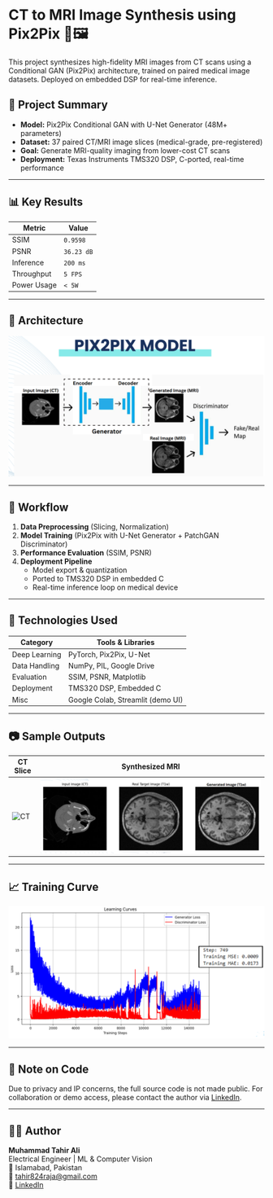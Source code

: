 # CT to MRI Image Synthesis using Pix2Pix 🧠🖼️

This project synthesizes high-fidelity MRI images from CT scans using a Conditional GAN (Pix2Pix) architecture, trained on paired medical image datasets. Deployed on embedded DSP for real-time inference.

## 🔬 Project Summary

- **Model:** Pix2Pix Conditional GAN with U-Net Generator (48M+ parameters)
- **Dataset:** 37 paired CT/MRI image slices (medical-grade, pre-registered)
- **Goal:** Generate MRI-quality imaging from lower-cost CT scans
- **Deployment:** Texas Instruments TMS320 DSP, C-ported, real-time performance

---

## 📊 Key Results

| Metric       | Value     |
|--------------|-----------|
| SSIM         | `0.9598`  |
| PSNR         | `36.23 dB`|
| Inference    | `200 ms`  |
| Throughput   | `5 FPS`   |
| Power Usage  | `< 5W`    |

---

## 🧠 Architecture

![Architecture](assets/arch_diagram.PNG)

---

## 🚀 Workflow

1. **Data Preprocessing** (Slicing, Normalization)
2. **Model Training** (Pix2Pix with U-Net Generator + PatchGAN Discriminator)
3. **Performance Evaluation** (SSIM, PSNR)
4. **Deployment Pipeline**
   - Model export & quantization
   - Ported to TMS320 DSP in embedded C
   - Real-time inference loop on medical device

---

## 🔧 Technologies Used

| Category         | Tools & Libraries                      |
|------------------|----------------------------------------|
| Deep Learning    | PyTorch, Pix2Pix, U-Net                |
| Data Handling    | NumPy, PIL, Google Drive               |
| Evaluation       | SSIM, PSNR, Matplotlib                 |
| Deployment       | TMS320 DSP, Embedded C                 |
| Misc             | Google Colab, Streamlit (demo UI)     |

---

## 📷 Sample Outputs

| CT Slice | Synthesized MRI |
|----------|-----------------|
| ![CT](assets/ct_sample.PNG) | ![MRI](assets/mri_output_sample.PNG) |

---

## 📈 Training Curve

![Training Curve](assets/training_curve.PNG)

---

## 🔐 Note on Code

Due to privacy and IP concerns, the full source code is not made public. For collaboration or demo access, please contact the author via [LinkedIn](https://www.linkedin.com/in/muhammad-tahir-ali-b6256920a/).

---

## 🧑‍💻 Author

**Muhammad Tahir Ali**  
Electrical Engineer | ML & Computer Vision  
📍 Islamabad, Pakistan  
📧 tahir824raja@gmail.com  
🔗 [LinkedIn](https://www.linkedin.com/in/muhammad-tahir-ali-b6256920a/)  
